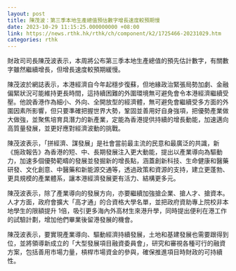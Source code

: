 ```yaml
---
layout: post
title: 陳茂波：第三季本地生產總值預估數字增長速度較預期慢
date: 2023-10-29 11:15:25.000000000 +08:00
link: https://news.rthk.hk/rthk/ch/component/k2/1725466-20231029.htm
categories: rthk
---
```


財政司司長陳茂波表示，本周將公布第三季本地生產總值的預先估計數字，有關數字雖然繼續增長，但增長速度較預期緩慢。

陳茂波於網誌表示，本港經濟自今年起穩步復蘇，但地緣政治緊張局勢加劇、金融偏緊狀況可能維持更長時間，這持續困難的外圍環境無可避免會令本港經濟繼續受壓。他說香港作為細小、外向、全開放型的經濟體，無可避免會繼續受多方面的外圍因素所影響，但只要準確把握世界大勢，鞏固並善用好自身強項，把優勢產業做大做強，並聚焦培育具潛力的新產業，定能為香港提供持續的增長動能，加速邁向高質量發展，並更好應對經濟波動的挑戰。

陳茂波表示，「拼經濟、謀發展」是社會當前最主流的民意和最廣泛的共識，新《施政報告》為香港的短、中、長期發展注入更大動能，提出以產業導向為驅動力，加速多個優勢範疇的發展並發掘新的增長點，涵蓋創新科技、生命健康和醫藥研發、文化創意、中醫藥和新能源交通等，透過政策和資源的支持，建立更蓬勃、更具規模的產業體系，讓本港經濟發展更有活力、結構更多元。

陳茂波表示，除了產業導向的發展方向，亦要繼續加強搶企業、搶人才、搶資本。人才方面，政府會擴大「高才通」的合資格大學名單，並把政府資助專上院校非本地學生的限額提升 1倍，吸引更多海內外高材生來港升學，同時提出便利在港工作的試驗計劃，增加他們畢業後留港發展的機會。

陳茂波表示，要實現產業導向、驅動經濟持續發展，土地和基建發展也需要跟得到位，並將領導新成立的「大型發展項目融資委員會」，研究和審視各種可行的融資方案，包括善用市場力量，槓桿市場資金的參與，確保推進項目時財政的可持續性。
